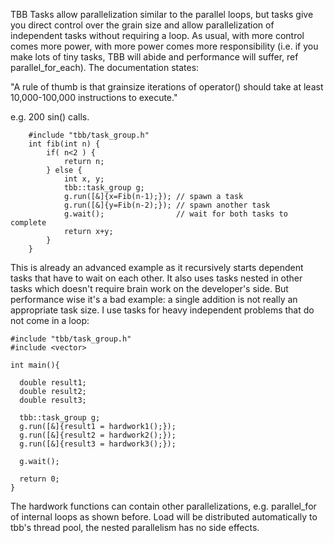 TBB Tasks allow parallelization similar to the parallel loops, 
but tasks give you direct control over the grain size and allow 
parallelization of independent tasks without requiring a loop. 
As usual, with more control comes more power, with more power 
comes more responsibility (i.e. if you make lots of tiny tasks, 
TBB will abide and performance will suffer, ref parallel_for_each). 
The documentation states:

"A rule of thumb is that grainsize iterations of operator() should take at least 10,000-100,000 instructions to execute."

e.g. 200 sin() calls. 

```
    #include "tbb/task_group.h"
    int fib(int n) {
        if( n<2 ) {
            return n;
        } else {
            int x, y;
            tbb::task_group g;
            g.run([&]{x=Fib(n-1);}); // spawn a task
            g.run([&]{y=Fib(n-2);}); // spawn another task
            g.wait();                // wait for both tasks to complete
            return x+y;
        }
    }
```

This is already an advanced example as it recursively starts dependent 
tasks that have to wait on each other. It also uses tasks nested in other 
tasks which doesn't require brain work on the developer's side. But 
performance wise it's a bad example: a single addition is not really an 
appropriate task size. I use tasks for heavy independent problems 
that do not come in a loop:

```
#include "tbb/task_group.h"
#include <vector>

int main(){
 
  double result1;
  double result2;
  double result3;
  
  tbb::task_group g;
  g.run([&]{result1 = hardwork1();});
  g.run([&]{result2 = hardwork2();});
  g.run([&]{result3 = hardwork3();});

  g.wait();

  return 0;
}
```

The hardwork functions can contain other parallelizations, e.g. parallel_for
of internal loops as shown before. Load will be distributed automatically to
tbb's thread pool, the nested parallelism has no side effects. 

